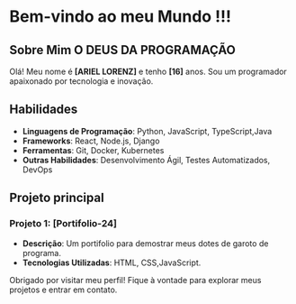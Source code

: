 # Bem-vindo ao meu Mundo !!!

## Sobre Mim O DEUS DA PROGRAMAÇÃO

Olá! Meu nome é **[ARIEL LORENZ]** e tenho **[16]** anos. Sou um programador apaixonado por tecnologia e inovação.


## Habilidades

- **Linguagens de Programação**: Python, JavaScript, TypeScript,Java
- **Frameworks**: React, Node.js, Django
- **Ferramentas**: Git, Docker, Kubernetes
- **Outras Habilidades**: Desenvolvimento Ágil, Testes Automatizados, DevOps


## Projeto principal

### Projeto 1: [Portifolio-24]
- **Descrição**: Um portifolio para demostrar meus dotes de garoto de programa.
- **Tecnologias Utilizadas**: HTML, CSS,JavaScript.



Obrigado por visitar meu perfil! Fique à vontade para explorar meus projetos e entrar em contato.

